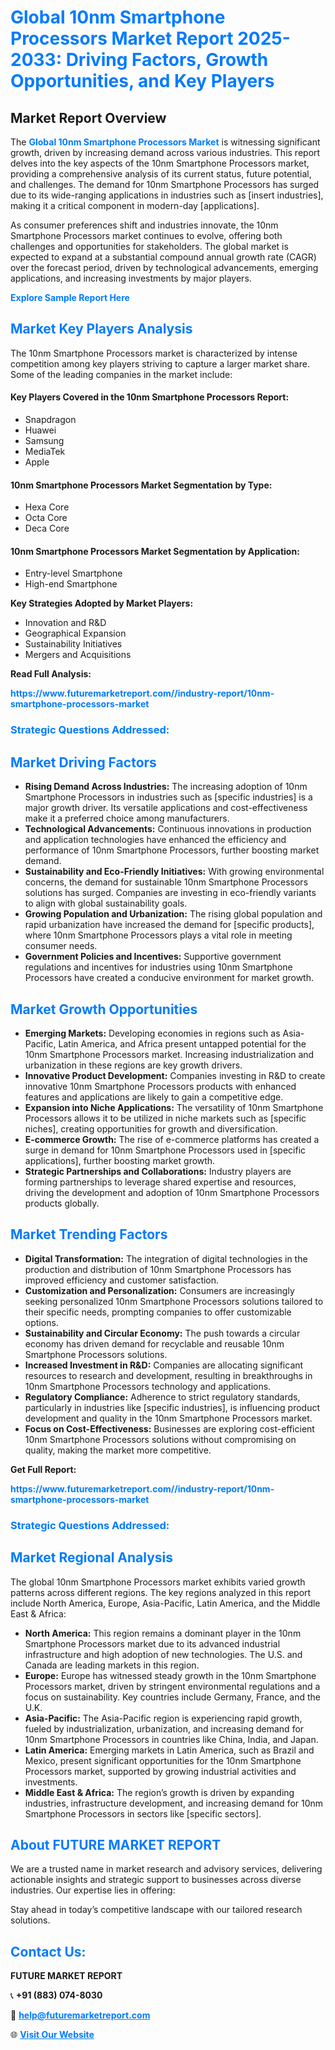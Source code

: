 <h1 style="color: #007BFF;">Global 10nm Smartphone Processors Market Report 2025-2033: Driving Factors, Growth Opportunities, and Key Players</h1>

<section id="overview">
<h2>Market Report Overview</h2>
<p>The <a href="https://www.futuremarketreport.com//industry-report/10nm-smartphone-processors-market" style="color: #007BFF; text-decoration: none;"><strong>Global 10nm Smartphone Processors Market</strong></a> is witnessing significant growth, driven by increasing demand across various industries. This report delves into the key aspects of the 10nm Smartphone Processors market, providing a comprehensive analysis of its current status, future potential, and challenges. The demand for 10nm Smartphone Processors has surged due to its wide-ranging applications in industries such as [insert industries], making it a critical component in modern-day [applications].</p>
<p>As consumer preferences shift and industries innovate, the 10nm Smartphone Processors market continues to evolve, offering both challenges and opportunities for stakeholders. The global market is expected to expand at a substantial compound annual growth rate (CAGR) over the forecast period, driven by technological advancements, emerging applications, and increasing investments by major players.</p>
</section>

<section id="overview">
<p><a href="https://www.futuremarketreport.com//request-sample/reportId=76385" style="color: #007BFF; text-decoration: none;"><strong>Explore Sample Report Here</strong></a></p>
</section>

<section id="key-players">
<h2 style="color: #007BFF;">Market Key Players Analysis</h2>
<p>The 10nm Smartphone Processors market is characterized by intense competition among key players striving to capture a larger market share. Some of the leading companies in the market include:</p>
<h4>Key Players Covered in the 10nm Smartphone Processors Report:</h4>
<ul><li>Snapdragon</li><li>Huawei</li><li>Samsung</li><li>MediaTek</li><li>Apple</li></ul>
<h4>10nm Smartphone Processors Market Segmentation by Type:</h4>
<ul><li>Hexa Core</li><li>Octa Core</li><li>Deca Core</li></ul>

<h4>10nm Smartphone Processors Market Segmentation by Application:</h4>
<ul><li>Entry-level Smartphone</li><li>High-end Smartphone</li></ul>
<p><strong>Key Strategies Adopted by Market Players:</strong></p>
<ul>
<li>Innovation and R&D</li>
<li>Geographical Expansion</li>
<li>Sustainability Initiatives</li>
<li>Mergers and Acquisitions</li>
</ul>
</section>

<section>
<p><strong>Read Full Analysis: </strong></p><a href="https://www.futuremarketreport.com//industry-report/10nm-smartphone-processors-market" style="color: #007BFF; text-decoration: none;"><strong>https://www.futuremarketreport.com//industry-report/10nm-smartphone-processors-market</strong></a>
<h3 style="color: #007BFF;">Strategic Questions Addressed:</h3>
</section>

<section id="driving-factors">
<h2 style="color: #007BFF;">Market Driving Factors</h2>
<ul>
<li><strong>Rising Demand Across Industries:</strong> The increasing adoption of 10nm Smartphone Processors in industries such as [specific industries] is a major growth driver. Its versatile applications and cost-effectiveness make it a preferred choice among manufacturers.</li>
<li><strong>Technological Advancements:</strong> Continuous innovations in production and application technologies have enhanced the efficiency and performance of 10nm Smartphone Processors, further boosting market demand.</li>
<li><strong>Sustainability and Eco-Friendly Initiatives:</strong> With growing environmental concerns, the demand for sustainable 10nm Smartphone Processors solutions has surged. Companies are investing in eco-friendly variants to align with global sustainability goals.</li>
<li><strong>Growing Population and Urbanization:</strong> The rising global population and rapid urbanization have increased the demand for [specific products], where 10nm Smartphone Processors plays a vital role in meeting consumer needs.</li>
<li><strong>Government Policies and Incentives:</strong> Supportive government regulations and incentives for industries using 10nm Smartphone Processors have created a conducive environment for market growth.</li>
</ul>
</section>

<section id="growth-opportunities">
<h2 style="color: #007BFF;">Market Growth Opportunities</h2>
<ul>
<li><strong>Emerging Markets:</strong> Developing economies in regions such as Asia-Pacific, Latin America, and Africa present untapped potential for the 10nm Smartphone Processors market. Increasing industrialization and urbanization in these regions are key growth drivers.</li>
<li><strong>Innovative Product Development:</strong> Companies investing in R&D to create innovative 10nm Smartphone Processors products with enhanced features and applications are likely to gain a competitive edge.</li>
<li><strong>Expansion into Niche Applications:</strong> The versatility of 10nm Smartphone Processors allows it to be utilized in niche markets such as [specific niches], creating opportunities for growth and diversification.</li>
<li><strong>E-commerce Growth:</strong> The rise of e-commerce platforms has created a surge in demand for 10nm Smartphone Processors used in [specific applications], further boosting market growth.</li>
<li><strong>Strategic Partnerships and Collaborations:</strong> Industry players are forming partnerships to leverage shared expertise and resources, driving the development and adoption of 10nm Smartphone Processors products globally.</li>
</ul>
</section>

<section id="trending-factors">
<h2 style="color: #007BFF;">Market Trending Factors</h2>
<ul>
<li><strong>Digital Transformation:</strong> The integration of digital technologies in the production and distribution of 10nm Smartphone Processors has improved efficiency and customer satisfaction.</li>
<li><strong>Customization and Personalization:</strong> Consumers are increasingly seeking personalized 10nm Smartphone Processors solutions tailored to their specific needs, prompting companies to offer customizable options.</li>
<li><strong>Sustainability and Circular Economy:</strong> The push towards a circular economy has driven demand for recyclable and reusable 10nm Smartphone Processors solutions.</li>
<li><strong>Increased Investment in R&D:</strong> Companies are allocating significant resources to research and development, resulting in breakthroughs in 10nm Smartphone Processors technology and applications.</li>
<li><strong>Regulatory Compliance:</strong> Adherence to strict regulatory standards, particularly in industries like [specific industries], is influencing product development and quality in the 10nm Smartphone Processors market.</li>
<li><strong>Focus on Cost-Effectiveness:</strong> Businesses are exploring cost-efficient 10nm Smartphone Processors solutions without compromising on quality, making the market more competitive.</li>
</ul>
</section>

<section>
<p><strong>Get Full Report: </strong></p><a href="https://www.futuremarketreport.com//industry-report/10nm-smartphone-processors-market" style="color: #007BFF; text-decoration: none;"><strong>https://www.futuremarketreport.com//industry-report/10nm-smartphone-processors-market</strong></a>
<h3 style="color: #007BFF;">Strategic Questions Addressed:</h3>
</section>


<section id="regional-analysis">
<h2 style="color: #007BFF;">Market Regional Analysis</h2>
<p>The global 10nm Smartphone Processors market exhibits varied growth patterns across different regions. The key regions analyzed in this report include North America, Europe, Asia-Pacific, Latin America, and the Middle East & Africa:</p>
<ul>
<li><strong>North America:</strong> This region remains a dominant player in the 10nm Smartphone Processors market due to its advanced industrial infrastructure and high adoption of new technologies. The U.S. and Canada are leading markets in this region.</li>
<li><strong>Europe:</strong> Europe has witnessed steady growth in the 10nm Smartphone Processors market, driven by stringent environmental regulations and a focus on sustainability. Key countries include Germany, France, and the U.K.</li>
<li><strong>Asia-Pacific:</strong> The Asia-Pacific region is experiencing rapid growth, fueled by industrialization, urbanization, and increasing demand for 10nm Smartphone Processors in countries like China, India, and Japan.</li>
<li><strong>Latin America:</strong> Emerging markets in Latin America, such as Brazil and Mexico, present significant opportunities for the 10nm Smartphone Processors market, supported by growing industrial activities and investments.</li>
<li><strong>Middle East & Africa:</strong> The region’s growth is driven by expanding industries, infrastructure development, and increasing demand for 10nm Smartphone Processors in sectors like [specific sectors].</li>
</ul>
</section>

<footer>
<h2 style="color: #007BFF;">About FUTURE MARKET REPORT</h2>
<p>We are a trusted name in market research and advisory services, delivering actionable insights and strategic support to businesses across diverse industries. Our expertise lies in offering:</p>

<p>Stay ahead in today’s competitive landscape with our tailored research solutions.</p>

<h2 style="color: #007BFF;">Contact Us:</h2>
<p><strong>FUTURE MARKET REPORT</strong></p>
<p>📞 <strong>+91 (883) 074-8030</strong></p>
<p>📧 <strong><a href="mailto:help@futuremarketreport.com" style="color: #007BFF;">help@futuremarketreport.com</a></strong></p>
<p>🌐 <strong><a href="https://www.futuremarketreport.com/" style="color: #007BFF;">Visit Our Website</a></strong></p>
</footer>